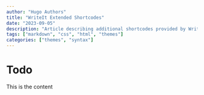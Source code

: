 ```yaml
---
author: "Hugo Authors"
title: "WriteIt Extended Shortcodes"
date: "2023-09-05"
description: "Article describing additional shortcodes provided by WriteIt."
tags: ["markdown", "css", "html", "themes"]
categories: ["themes", "syntax"]
---
```


# Todo

This is the content